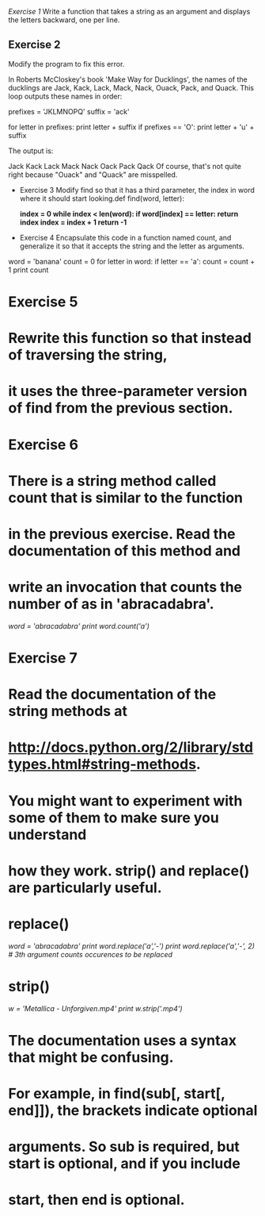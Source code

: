 _Exercise 1_
Write a function that takes a string as an argument and displays the letters
backward, one per line.

## Exercise 2
Modify the program to fix this error.

In Roberts McCloskey's book 'Make Way for Ducklings', the names of the ducklings
are Jack, Kack, Lack, Mack, Nack, Ouack, Pack, and Quack. This loop outputs
these names in order:

prefixes = 'JKLMNOPQ'
suffix = 'ack'

for letter in prefixes:
    print letter + suffix
    if prefixes == 'O':
        print letter + 'u' + suffix

The output is:

Jack
Kack
Lack
Mack
Nack
Oack
Pack
Qack
Of course, that's not quite right because "Ouack" and "Quack" are misspelled.

- Exercise 3
Modify find so that it has a third parameter, the index in word
where it should start looking.def find(word, letter):

    **index = 0
    while index < len(word):
        if word[index] == letter:
            return index
        index = index + 1
    return -1**

- Exercise 4
Encapsulate this code in a function named count, and generalize
it so that it accepts the string and the letter as arguments.

word = 'banana'
count = 0
for letter in word:
    if letter == 'a':
        count = count + 1
print count

# Exercise 5
# Rewrite this function so that instead of traversing the string,
# it uses the three-parameter version of find from the previous section.

# Exercise 6
# There is a string method called count that is similar to the function
# in the previous exercise. Read the documentation of this method and
# write an invocation that counts the number of as in 'abracadabra'.

_word = 'abracadabra'
print word.count('a')_


# Exercise 7
# Read the documentation of the string methods at
# http://docs.python.org/2/library/stdtypes.html#string-methods.
# You might want to experiment with some of them to make sure you understand
# how they work. strip() and replace() are particularly useful.

# replace()

_word = 'abracadabra'
print word.replace('a','-')
print word.replace('a','-', 2) # 3th argument counts occurences to be replaced_

# strip()

_w = 'Metallica - Unforgiven.mp4'
print w.strip('.mp4')_

# The documentation uses a syntax that might be confusing.
# For example, in find(sub[, start[, end]]), the brackets indicate optional
# arguments. So sub is required, but start is optional, and if you include
# start, then end is optional.
